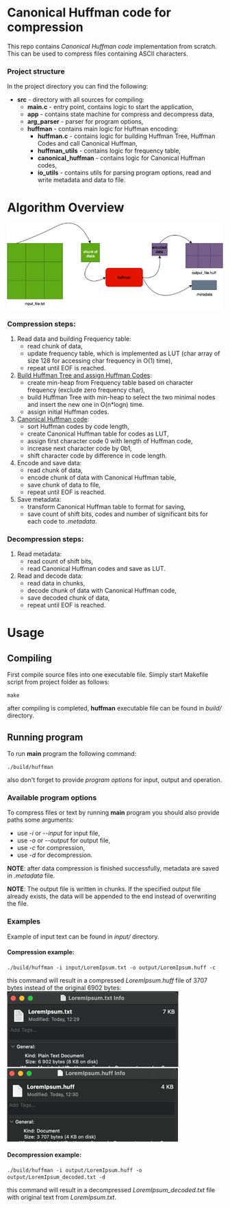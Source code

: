 # Canonical Huffman code for compression
This repo contains *Canonical Huffman code* implementation from scratch. This can be used to compress files containing ASCII characters.

### Project structure
In the project directory you can find the following:
- **src** - directory with all sources for compiling:
    - **main.c** - entry point, contains logic to start the application,
    - **app** - contains state machine for compress and decompress data,
    - **arg_parser** - parser for program options,
    - **huffman** - contains main logic for Huffman encoding:
        - **huffman.c** - contains logic for building Huffman Tree, Huffman Codes and call Canonical Huffman, 
        - **huffman_utils** - contains logic for frequency table,
        - **canonical_huffman** - contains logic for Canonical Huffman codes,
        - **io_utils** - contains utils for parsing program options, read and write metadata and data to file.

# Algorithm Overview
![AlgorithmScheme](docs/HuffmanScheme.png)
### Compression steps:
1. Read data and building Frequency table:
   - read chunk of data,
   - update frequency table, which is implemented as LUT (char array of size 128 for accessing char frequency in O(1) time),
   - repeat until EOF is reached.
2. [Build Huffman Tree and assign Huffman Codes](https://en.wikipedia.org/wiki/Huffman_coding):
   - create min-heap from Frequency table based on character frequency (exclude zero frequency char),
   - build Huffman Tree with min-heap to select the two minimal nodes and insert the new one in O(n*logn) time.
   - assign initial Huffman codes.
3. [Canonical Huffman code](https://en.wikipedia.org/wiki/Canonical_Huffman_code):
   - sort Huffman codes by code length,
   - create Canonical Huffman table for codes as LUT,
   - assign first character code 0 with length of Huffman code,
   - increase next character code by 0b1, 
   - shift character code by difference in code length.
4. Encode and save data:
   - read chunk of data,
   - encode chunk of data with Canonical Huffman table,
   - save chunk of data to file,
   - repeat until EOF is reached.
5. Save metadata:
   - transform Canonical Huffman table to format for saving,
   - save count of shift bits, codes and number of significant bits for each code to *.metadata*.

### Decompression steps:
1. Read metadata:
   - read count of shift bits,
   - read Canonical Huffman codes and save as LUT.
2. Read and decode data:
   - read data in chunks,
   - decode chunk of data with Canonical Huffman code,
   - save decoded chunk of data,
   - repeat until EOF is reached.

# Usage
## Compiling
First compile source files into one executable file. Simply start Makefile script from project folder as follows:
```console
make 
```
after compiling is completed, **huffman** executable file can be found in *build/* directory. 

## Running program
To run **main** program the following command:
```console
./build/huffman
```
also don't forget to provide *program options* for input, output and operation.

### Available program options
To compress files or text by running **main** program you should also provide paths some arguments:
- use *-i* or *--input* for input file,
- use *-o* or *--output* for output file,
- use *-c* for compression,
- use *-d* for decompression.

**NOTE**: after data compression is finished successfully, metadata are saved in *.metadata* file. 

**NOTE**: The output file is written in chunks. If the specified output file already exists, the data will be appended to the end instead of overwriting the file.

### Examples
Example of input text can be found in *input/* directory.
#### Compression example:
```console
./build/huffman -i input/LoremIpsum.txt -o output/LoremIpsum.huff -c
```
this command will result in a compressed *LoremIpsum.huff* file of 3707 bytes instead of the original 6902 bytes:
![Input](docs/ExampleInput.png)![Output](docs/ExampleOutput.png)

#### Decompression example:
```console
./build/huffman -i output/LoremIpsum.huff -o output/LoremIpsum_decoded.txt -d
```
this command will result in a decompressed *LoremIpsum_decoded.txt* file with original text from *LoremIpsum.txt*.